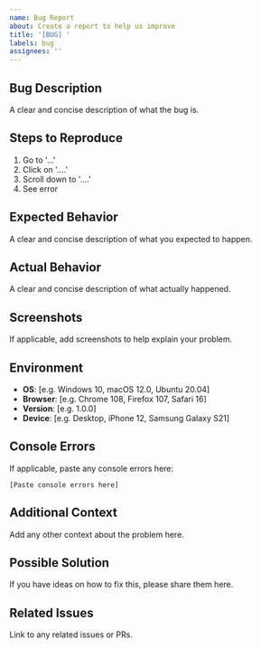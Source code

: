 ```yaml
---
name: Bug Report
about: Create a report to help us improve
title: '[BUG] '
labels: bug
assignees: ''
---
```


## Bug Description
A clear and concise description of what the bug is.

## Steps to Reproduce
1. Go to '...'
2. Click on '....'
3. Scroll down to '....'
4. See error

## Expected Behavior
A clear and concise description of what you expected to happen.

## Actual Behavior
A clear and concise description of what actually happened.

## Screenshots
If applicable, add screenshots to help explain your problem.

## Environment
- **OS**: [e.g. Windows 10, macOS 12.0, Ubuntu 20.04]
- **Browser**: [e.g. Chrome 108, Firefox 107, Safari 16]
- **Version**: [e.g. 1.0.0]
- **Device**: [e.g. Desktop, iPhone 12, Samsung Galaxy S21]

## Console Errors
If applicable, paste any console errors here:
```
[Paste console errors here]
```

## Additional Context
Add any other context about the problem here.

## Possible Solution
If you have ideas on how to fix this, please share them here.

## Related Issues
Link to any related issues or PRs.